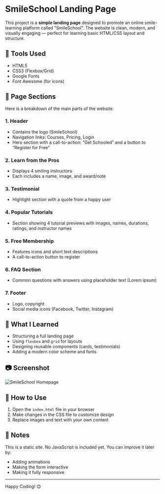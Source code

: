 # SmileSchool Landing Page

This project is a **simple landing page** designed to promote an online smile-learning platform called "SmileSchool". The website is clean, modern, and visually engaging — perfect for learning basic HTML/CSS layout and structure.

## 🔧 Tools Used

- HTML5
- CSS3 (Flexbox/Grid)
- Google Fonts
- Font Awesome (for icons)

## 📄 Page Sections

Here is a breakdown of the main parts of the website:

### 1. Header

- Contains the logo (SmileSchool)
- Navigation links: Courses, Pricing, Login
- Hero section with a call-to-action: “Get Schooled” and a button to “Register for Free”

### 2. Learn from the Pros

- Displays 4 smiling instructors
- Each includes a name, image, and award/note

### 3. Testimonial

- Highlight section with a quote from a happy user

### 4. Popular Tutorials

- Section showing 4 tutorial previews with images, names, durations, ratings, and instructor names

### 5. Free Membership

- Features icons and short text descriptions
- A call-to-action button to register

### 6. FAQ Section

- Common questions with answers using placeholder text (Lorem ipsum)

### 7. Footer

- Logo, copyright
- Social media icons (Facebook, Twitter, Instagram)

## 🧠 What I Learned

- Structuring a full landing page
- Using `flexbox` and `grid` for layouts
- Designing reusable components (cards, testimonials)
- Adding a modern color scheme and fonts

## 📷 Screenshot

![SmileSchool Homepage](./70e89361-4463-466e-bb7f-b15164a591e4.png)

## 📁 How to Use

1. Open the `index.html` file in your browser
2. Make changes in the CSS file to customize design
3. Replace images and text with your own content

## 📝 Notes

This is a static site. No JavaScript is included yet. You can improve it later by:

- Adding animations
- Making the form interactive
- Making it fully responsive

---

Happy Coding! 😊
